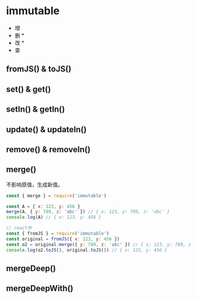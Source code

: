 # immutable

* 增
* 删
  *
* 改
  *
* 查


## fromJS() & toJS()

## set() & get()

## setIn() & getIn()

## update() & updateIn()

## remove() & removeIn()

## merge()

不影响原值，生成新值。

```js
const { merge } = require('immutable')

const A = { x: 123, y: 456 }
merge(A, { y: 789, z: 'abc' }) // { x: 123, y: 789, z: 'abc' }
console.log(A) // { x: 123, y: 456 }

// react中
const { fromJS } = require('immutable')
const original = fromJS({ x: 123, y: 456 })
const o2 = original.merge({ y: 789, z: 'abc' }) // { x: 123, y: 789, z: 'abc' }
console.log(o2.toJS(), original.toJS()) // { x: 123, y: 456 }
```

## mergeDeep()

## mergeDeepWith()
